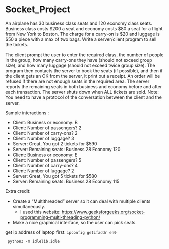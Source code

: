 # Socket_Project

An airplane has 30 business class seats and 120 economy class seats. Business class costs $200 a seat
and economy costs $80 a seat for a flight from New York to Boston. The charge for a carry-on is $20
and luggage is $50 a piece with a max of two bags.
Write a server/client program to sell the tickets.

The client prompt the user to enter the required class, the number of people in the group, how
many carry-ons they have (should not exceed group size), and how many luggage (should not
exceed twice group size). The program then contacts the server to book the seats (if possible), and
then if the client gets an OK from the server, it print out a receipt. An order will be refused if there
are not enough seats in the required area. The server reports the remaining seats in both business
and economy before and after each transaction. The server shuts down when ALL tickets are sold.
Note: You need to have a protocol of the conversation between the client and the server.

Sample interactions :
- Client: Business or economy: B
- Client: Number of passengers? 2
- Client: Number of carry-ons? 2
- Client: Number of luggage? 3
- Server: Great, You got 2 tickets for $590
- Server: Remaining seats: Business 28 Economy 120
- Client: Business or economy: E
- Client: Number of passengers? 5
- Client: Number of carry-ons? 4
- Client: Number of luggage? 2
- Server: Great, You got 5 tickets for $580
- Server: Remaining seats: Business 28 Economy 115

Extra credit:
- Create a “Multithreaded” server so it can deal with multiple clients simultaneously.
    - I used this website: https://www.geeksforgeeks.org/socket-programming-multi-threading-python/ 
- Make a nice graphical interface, so the user can pick seats.


get ip address of laptop first: `ipconfig getifaddr en0` 

` python3 -m idlelib.idle` 

